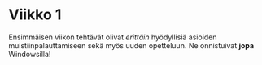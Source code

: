 # Viikko 1

Ensimmäisen viikon tehtävät olivat *erittäin* hyödyllisiä asioiden 
muistiinpalauttamiseen sekä myös uuden opetteluun. Ne onnistuivat 
**jopa** Windowsilla!
